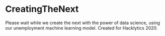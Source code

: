 # CreatingTheNext
Please wait while we create the next with the power of data science, using our unemployment machine learning model. Created for Hacklytics 2020.
